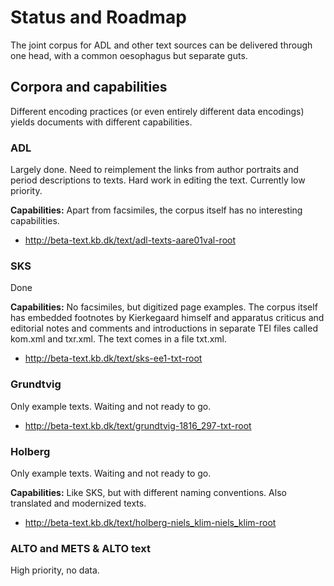 # Status and Roadmap

The joint corpus for ADL and other text sources can be delivered
through one head, with a common oesophagus but separate guts.


## Corpora and capabilities

Different encoding practices (or even entirely different data
encodings) yields documents with different capabilities.

### ADL

Largely done. Need to reimplement the links from author portraits and
period descriptions to texts. Hard work in editing the text. Currently
low priority.

__Capabilities:__ Apart from facsimiles, the corpus itself has no interesting capabilities.

* http://beta-text.kb.dk/text/adl-texts-aare01val-root

### SKS

Done

__Capabilities:__ No facsimiles, but digitized page examples. The
corpus itself has embedded footnotes by Kierkegaard himself and
apparatus criticus and editorial notes and comments and introductions
in separate TEI files called kom.xml and txr.xml. The text comes in a
file txt.xml.

* http://beta-text.kb.dk/text/sks-ee1-txt-root

### Grundtvig

Only example texts. Waiting and not ready to go.

* http://beta-text.kb.dk/text/grundtvig-1816_297-txt-root

### Holberg

Only example texts. Waiting and not ready to go.

__Capabilities:__ Like SKS, but with different naming conventions. Also translated and modernized texts.

* http://beta-text.kb.dk/text/holberg-niels_klim-niels_klim-root

### ALTO and METS & ALTO text

High priority, no data.

